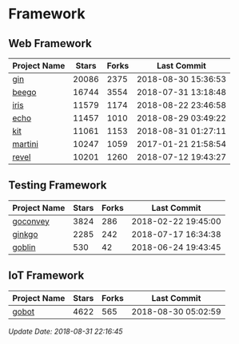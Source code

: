 # Framework

## Web Framework

| Project Name | Stars | Forks | Last Commit |
| ------------ | ----- | ----- | ----------- |
| [gin](https://github.com/gin-gonic/gin) | 20086 | 2375 | 2018-08-30 15:36:53 |
| [beego](https://github.com/astaxie/beego) | 16744 | 3554 | 2018-07-31 13:18:48 |
| [iris](https://github.com/kataras/iris) | 11579 | 1174 | 2018-08-22 23:46:58 |
| [echo](https://github.com/labstack/echo) | 11457 | 1010 | 2018-08-29 03:49:22 |
| [kit](https://github.com/go-kit/kit) | 11061 | 1153 | 2018-08-31 01:27:11 |
| [martini](https://github.com/go-martini/martini) | 10247 | 1059 | 2017-01-21 21:58:54 |
| [revel](https://github.com/revel/revel) | 10201 | 1260 | 2018-07-12 19:43:27 |

## Testing Framework

| Project Name | Stars | Forks | Last Commit |
| ------------ | ----- | ----- | ----------- |
| [goconvey](https://github.com/smartystreets/goconvey) | 3824 | 286 | 2018-02-22 19:45:00 |
| [ginkgo](https://github.com/onsi/ginkgo) | 2285 | 242 | 2018-07-17 16:34:38 |
| [goblin](https://github.com/franela/goblin) | 530 | 42 | 2018-06-24 19:43:45 |

## IoT Framework

| Project Name | Stars | Forks | Last Commit |
| ------------ | ----- | ----- | ----------- |
| [gobot](https://github.com/hybridgroup/gobot) | 4622 | 565 | 2018-08-30 05:02:59 |

*Update Date: 2018-08-31 22:16:45*